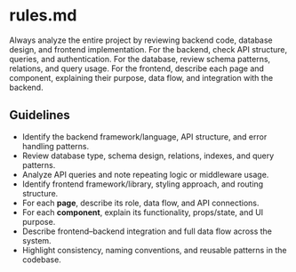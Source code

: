 # rules.md

Always analyze the entire project by reviewing backend code, database design, and frontend implementation. For the backend, check API structure, queries, and authentication. For the database, review schema patterns, relations, and query usage. For the frontend, describe each page and component, explaining their purpose, data flow, and integration with the backend.

## Guidelines

- Identify the backend framework/language, API structure, and error handling patterns.  
- Review database type, schema design, relations, indexes, and query patterns.  
- Analyze API queries and note repeating logic or middleware usage.  
- Identify frontend framework/library, styling approach, and routing structure.  
- For each **page**, describe its role, data flow, and API connections.  
- For each **component**, explain its functionality, props/state, and UI purpose.  
- Describe frontend–backend integration and full data flow across the system.  
- Highlight consistency, naming conventions, and reusable patterns in the codebase.  

